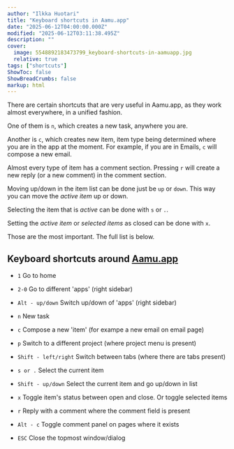 ```yaml
---
author: "Ilkka Huotari"
title: "Keyboard shortcuts in Aamu.app"
date: "2025-06-12T04:00:00.000Z"
modified: "2025-06-12T03:11:38.495Z"
description: ""
cover:
  image: 5548892183473799_keyboard-shortcuts-in-aamuapp.jpg
  relative: true
tags: ["shortcuts"]
ShowToc: false
ShowBreadCrumbs: false
markup: html
---
```


<p>There are certain shortcuts that are very useful in Aamu.app, as they work almost everywhere, in a unified fashion.</p><p>One of them is <code>n</code>, which creates a new task, anywhere you are.</p><p>Another is <code>c</code>, which creates new item, item type being determined where you are in the app at the moment. For example, if you are in Emails, <code>c</code> will compose a new email.</p><p>Almost every type of item has a comment section. Pressing <code>r</code> will create a new reply (or a new comment) in the comment section. </p><p>Moving up/down in the item list can be done just be <code>up</code> or <code>down</code>. This way you can move the <em>active item</em> up or down.</p><p>Selecting the item that is <em>active</em> can be done with <code>s</code> or <code>.</code>.</p><p>Setting the <em>active item</em> or <em>selected items</em> as closed can be done with <code>x</code>.</p><p>Those are the most important. The full list is below.</p><h2>Keyboard shortcuts around <a target="_blank" rel="noopener noreferrer nofollow" href="http://Aamu.app">Aamu.app</a></h2><ul><li><p><code>1</code> Go to home</p></li><li><p><code>2-0</code> Go to different 'apps' (right sidebar)</p></li><li><p><code>Alt - up/down</code> Switch up/down of 'apps' (right sidebar)</p></li><li><p><code>n</code> New task</p></li><li><p><code>c</code> Compose a new 'item' (for exampe a new email on email page)</p></li><li><p><code>p</code> Switch to a different project (where project menu is present)</p></li><li><p><code>Shift - left/right</code> Switch between tabs (where there are tabs present)</p></li><li><p><code>s or .</code> Select the current item</p></li><li><p><code>Shift - up/down</code> Select the current item and go up/down in list</p></li><li><p><code>x</code> Toggle item's status between open and close. Or toggle selected items</p></li><li><p><code>r</code> Reply with a comment where the comment field is present</p></li><li><p><code>Alt - c</code> Toggle comment panel on pages where it exists</p></li><li><p><code>ESC</code> Close the topmost window/dialog</p></li></ul><p></p>
